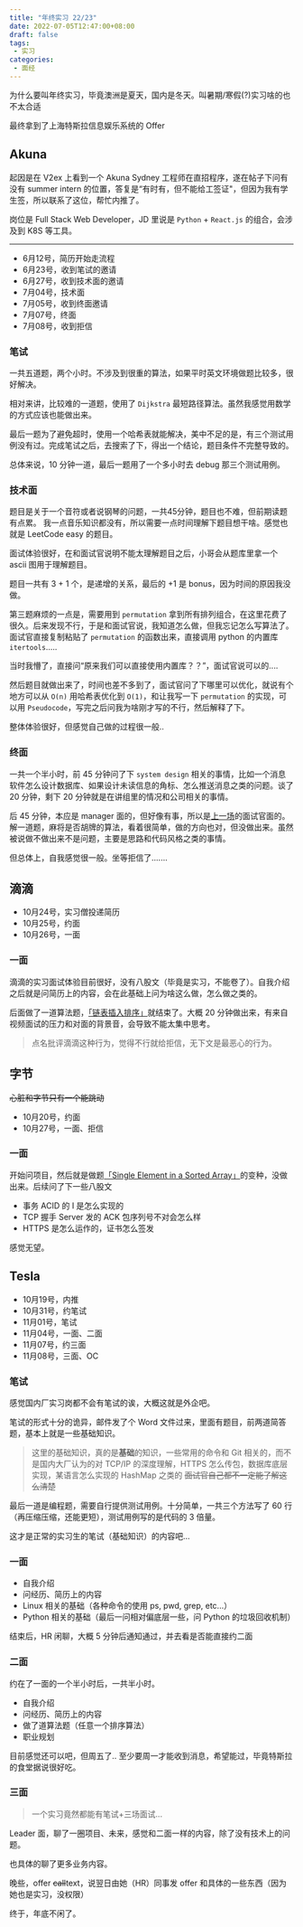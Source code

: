 ```yaml
---
title: "年终实习 22/23"
date: 2022-07-05T12:47:00+08:00
draft: false
tags:
 - 实习
categories:
 - 面经
---
```


为什么要叫年终实习，毕竟澳洲是夏天，国内是冬天。叫暑期/寒假(?)实习啥的也不太合适

最终拿到了上海特斯拉信息娱乐系统的 Offer

## Akuna

起因是在 V2ex 上看到一个 Akuna Sydney 工程师在直招程序，遂在帖子下问有没有 summer intern 的位置，答复是“有时有，但不能给工签证"，但因为我有学生签，所以联系了这位，帮忙内推了。

岗位是 Full Stack Web Developer，JD 里说是 `Python` + `React.js` 的组合，会涉及到 K8S 等工具。

---

- 6月12号，简历开始走流程
- 6月23号，收到笔试的邀请
- 6月27号，收到技术面的邀请
- 7月04号，技术面
- 7月05号，收到终面邀请
- 7月07号，终面
- 7月08号，收到拒信

### 笔试

一共五道题，两个小时。不涉及到很重的算法，如果平时英文环境做题比较多，很好解决。

相对来讲，比较难的一道题，使用了 `Dijkstra` 最短路径算法。虽然我感觉用数学的方式应该也能做出来。

最后一题为了避免超时，使用一个哈希表就能解决，美中不足的是，有三个测试用例没有过。完成笔试之后，去搜索了下，得出一个结论，题目条件不完整导致的。

总体来说，10 分钟一道，最后一题用了一个多小时去 debug 那三个测试用例。

### 技术面

题目是关于一个音符或者说钢琴的问题，一共45分钟，题目也不难，但前期读题有点累。 我一点音乐知识都没有，所以需要一点时间理解下题目想干啥。感觉也就是 LeetCode easy 的题目。

面试体验很好，在和面试官说明不能太理解题目之后，小哥会从题库里拿一个 ascii 图用于理解题目。

题目一共有 3 + 1 个，是递增的关系，最后的 +1 是 bonus，因为时间的原因我没做。

第三题麻烦的一点是，需要用到 `permutation` 拿到所有排列组合，在这里花费了很久。后来发现不行，于是和面试官说，我知道怎么做，但我忘记怎么写算法了。面试官直接复制粘贴了 `permutation` 的函数出来，直接调用 python 的内置库 `itertools`.....

当时我懵了，直接问“原来我们可以直接使用内置库？？”，面试官说可以的....

然后题目就做出来了，时间也差不多到了，面试官问了下哪里可以优化，就说有个地方可以从 `O(n)` 用哈希表优化到 `O(1)`，和让我写一下 `permutation` 的实现，可以用 `Pseudocode`，写完之后问我为啥刚才写的不行，然后解释了下。

整体体验很好，但感觉自己做的过程很一般..

### 终面

一共一个半小时，前 45 分钟问了下 `system design` 相关的事情，比如一个消息软件怎么设计数据库、如果设计未读信息的角标、怎么推送消息之类的问题。谈了 20 分钟，剩下 20 分钟就是在讲组里的情况和公司相关的事情。

后 45 分钟，本应是 manager 面的，但好像有事，所以是[上一场](#技术面)的面试官面的。解一道题，麻将是否胡牌的算法，看着很简单，做的方向也对，但没做出来。虽然被说做不做出来不是问题，主要是思路和代码风格之类的事情。

但总体上，自我感觉很一般。坐等拒信了.......


## 滴滴

- 10月24号，实习僧投递简历
- 10月25号，约面
- 10月26号，一面

### 一面

滴滴的实习面试体验目前很好，没有八股文（毕竟是实习，不能卷了）。自我介绍之后就是问简历上的内容，会在此基础上问为啥这么做，怎么做之类的。

后面做了一道算法题，[「链表插入排序」](https://leetcode.cn/problems/insertion-sort-list/)就结束了。大概 20 分钟做出来，有来自视频面试的压力和对面的背景音，会导致不能太集中思考。

> 点名批评滴滴这种行为，觉得不行就给拒信，无下文是最恶心的行为。

## 字节

~~心脏和字节只有一个能跳动~~

- 10月20号，约面
- 10月27号，一面、拒信

### 一面

开始问项目，然后就是做题[「Single Element in a Sorted Array」](https://leetcode.com/problems/single-element-in-a-sorted-array/)的变种，没做出来。后续问了下一些八股文

 - 事务 ACID 的 I 是怎么实现的
 - TCP 握手 Server 发的 ACK 包序列号不对会怎么样
 - HTTPS 是怎么运作的，证书怎么签发

感觉无望。

## Tesla

 - 10月19号，内推
 - 10月31号，约笔试
 - 11月01号，笔试
 - 11月04号，一面、二面
 - 11月07号，约三面
 - 11月08号，三面、OC

### 笔试

感觉国内厂实习岗都不会有笔试的诶，大概这就是外企吧。

笔试的形式十分的诡异，邮件发了个 Word 文件过来，里面有题目，前两道简答题，基本上就是一些基础知识。

> 这里的基础知识，真的是**基础**的知识，一些常用的命令和 Git 相关的，而不是国内大厂认为的对 TCP/IP 的深度理解，HTTPS 怎么传包，数据库底层实现，某语言怎么实现的 HashMap 之类的 ~~面试官自己都不一定能了解这么清楚~~

最后一道是编程题，需要自行提供测试用例。十分简单，一共三个方法写了 60 行（再压缩压缩，还能更短），测试用例写的是代码的 3 倍量。

这才是正常的实习生的笔试（基础知识）的内容吧...

### 一面

 - 自我介绍
 - 问经历、简历上的内容
 - Linux 相关的基础（各种命令的使用 ps, pwd, grep, etc...）
 - Python 相关的基础（最后一问相对偏底层一些，问 Python 的垃圾回收机制）

结束后，HR 闲聊，大概 5 分钟后通知通过，并去看是否能直接约二面

### 二面

约在了一面的一个半小时后，一共半小时。

 - 自我介绍
 - 问经历、简历上的内容
 - 做了道算法题（任意一个排序算法）
 - 职业规划

目前感觉还可以吧，但周五了.. 至少要周一才能收到消息，希望能过，毕竟特斯拉的食堂据说很好吃。

### 三面

> 一个实习竟然都能有笔试+三场面试...

Leader 面，聊了一圈项目、未来，感觉和二面一样的内容，除了没有技术上的问题。

也具体的聊了更多业务内容。

晚些，offer ~~call~~text，说翌日由她（HR）同事发 offer 和具体的一些东西（因为她也是实习，没权限）

终于，年底不闲了。